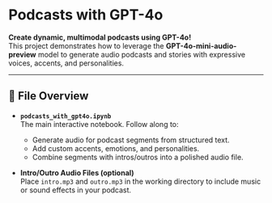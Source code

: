 # Podcasts with GPT-4o

**Create dynamic, multimodal podcasts using GPT-4o!**  
This project demonstrates how to leverage the **GPT-4o-mini-audio-preview** model to generate audio podcasts and stories with expressive voices, accents, and personalities.

---
## 📂 File Overview

- **`podcasts_with_gpt4o.ipynb`**  
  The main interactive notebook. Follow along to:
  - Generate audio for podcast segments from structured text.
  - Add custom accents, emotions, and personalities.
  - Combine segments with intros/outros into a polished audio file.

- **Intro/Outro Audio Files (optional)**  
  Place `intro.mp3` and `outro.mp3` in the working directory to include music or sound effects in your podcast.
